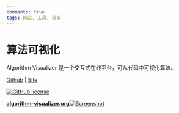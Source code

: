 ```yaml
---
comments: true
tags: 网站, 工具, 分享
---
```

# 算法可视化

Algorithm Visualizer 是一个交互式在线平台，可从代码中可视化算法。

[Github](https://github.com/algorithm-visualizer/algorithm-visualizer) | [Site](https://algorithm-visualizer.org/)

[![GitHub license](https://img.shields.io/github/license/algorithm-visualizer/algorithm-visualizer.svg?style=flat-square)](https://github.com/algorithm-visualizer/algorithm-visualizer/blob/master/LICENSE)



[**algorithm-visualizer.org**![Screenshot](https://raw.githubusercontent.com/algorithm-visualizer/algorithm-visualizer/master/branding/screenshot.png)](https://algorithm-visualizer.org/)
